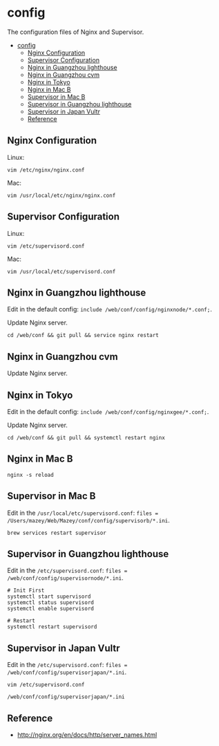 # config

The configuration files of Nginx and Supervisor.

- [config](#config)
  - [Nginx Configuration](#nginx-configuration)
  - [Supervisor Configuration](#supervisor-configuration)
  - [Nginx in Guangzhou lighthouse](#nginx-in-guangzhou-lighthouse)
  - [Nginx in Guangzhou cvm](#nginx-in-guangzhou-cvm)
  - [Nginx in Tokyo](#nginx-in-tokyo)
  - [Nginx in Mac B](#nginx-in-mac-b)
  - [Supervisor in Mac B](#supervisor-in-mac-b)
  - [Supervisor in Guangzhou lighthouse](#supervisor-in-guangzhou-lighthouse)
  - [Supervisor in Japan Vultr](#supervisor-in-japan-vultr)
  - [Reference](#reference)

## Nginx Configuration

Linux:

```
vim /etc/nginx/nginx.conf
```

Mac:

```
vim /usr/local/etc/nginx/nginx.conf
```

## Supervisor Configuration

Linux:

```
vim /etc/supervisord.conf
```

Mac:

```
vim /usr/local/etc/supervisord.conf
```

## Nginx in Guangzhou lighthouse

Edit in the default config: `include /web/conf/config/nginxnode/*.conf;`.

Update Nginx server.

```
cd /web/conf && git pull && service nginx restart
```

## Nginx in Guangzhou cvm

Update Nginx server.

## Nginx in Tokyo

Edit in the default config: `include /web/conf/config/nginxgee/*.conf;`.

Update Nginx server.

```
cd /web/conf && git pull && systemctl restart nginx
```

## Nginx in Mac B

```
nginx -s reload
```

## Supervisor in Mac B

Edit in the `/usr/local/etc/supervisord.conf`: `files = /Users/mazey/Web/Mazey/conf/config/supervisorb/*.ini`.

```
brew services restart supervisor
```

## Supervisor in Guangzhou lighthouse

Edit in the `/etc/supervisord.conf`: `files = /web/conf/config/supervisornode/*.ini`.

```
# Init First
systemctl start supervisord
systemctl status supervisord
systemctl enable supervisord

# Restart
systemctl restart supervisord
```

## Supervisor in Japan Vultr

Edit in the `/etc/supervisord.conf`: `files = /web/conf/config/supervisorjapan/*.ini`.

```
vim /etc/supervisord.conf

/web/conf/config/supervisorjapan/*.ini
```

## Reference

- http://nginx.org/en/docs/http/server_names.html
